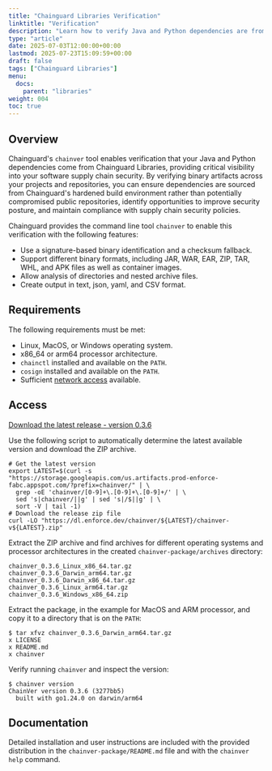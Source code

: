 ```yaml
---
title: "Chainguard Libraries Verification"
linktitle: "Verification"
description: "Learn how to verify Java and Python dependencies are from Chainguard Libraries using the chainver tool for enhanced supply chain security"
type: "article"
date: 2025-07-03T12:00:00+00:00
lastmod: 2025-07-23T15:09:59+00:00
draft: false
tags: ["Chainguard Libraries"]
menu:
  docs:
    parent: "libraries"
weight: 004
toc: true
---
```


## Overview

Chainguard's `chainver` tool enables verification that your Java and Python dependencies come from Chainguard Libraries, providing critical visibility into your software supply chain security. By verifying binary artifacts across your projects and repositories, you can ensure dependencies are sourced from Chainguard's hardened build environment rather than potentially compromised public repositories, identify opportunities to improve security posture, and maintain compliance with supply chain security policies.

Chainguard provides the command line tool `chainver` to enable this
verification with the following features:

* Use a signature-based binary identification and a checksum fallback.
* Support different binary formats, including JAR, WAR, EAR, ZIP, TAR, WHL, and
  APK files as well as container images.
* Allow analysis of directories and nested archive files.
* Create output in text, json, yaml, and CSV format.

## Requirements

The following requirements must be met:

* Linux, MacOS, or Windows operating system.
* x86_64 or arm64 processor architecture.
* `chainctl` installed and available on the `PATH`.
* `cosign` installed and available on the `PATH`.
* Sufficient [network access](/chainguard/libraries/network-requirements/) available.

## Access 

[Download the latest release - version 0.3.6](https://dl.enforce.dev/chainver/0.3.6/chainver-v0.3.6.zip)

Use the following script to automatically determine the latest available version
and download the ZIP archive.

```shell
# Get the latest version
export LATEST=$(curl -s "https://storage.googleapis.com/us.artifacts.prod-enforce-fabc.appspot.com/?prefix=chainver/" | \
  grep -oE 'chainver/[0-9]+\.[0-9]+\.[0-9]+/' | \
  sed 's|chainver/||g' | sed 's|/$||g' | \
  sort -V | tail -1)
# Download the release zip file
curl -LO "https://dl.enforce.dev/chainver/${LATEST}/chainver-v${LATEST}.zip"
```

Extract the ZIP archive and find archives for different operating systems and
processor architectures in the created `chainver-package/archives` directory:

```output
chainver_0.3.6_Linux_x86_64.tar.gz
chainver_0.3.6_Darwin_arm64.tar.gz
chainver_0.3.6_Darwin_x86_64.tar.gz
chainver_0.3.6_Linux_arm64.tar.gz
chainver_0.3.6_Windows_x86_64.zip
```

Extract the package, in the example for MacOS and ARM processor, and copy it to
a directory that is on the `PATH`:

```output
$ tar xfvz chainver_0.3.6_Darwin_arm64.tar.gz
x LICENSE
x README.md
x chainver
```

Verify running `chainver` and inspect the version:

```output
$ chainver version
ChainVer version 0.3.6 (3277bb5)
  built with go1.24.0 on darwin/arm64
```

## Documentation

Detailed installation and user instructions are included with the provided
distribution in the `chainver-package/README.md` file  and with the `chainver
help` command.
